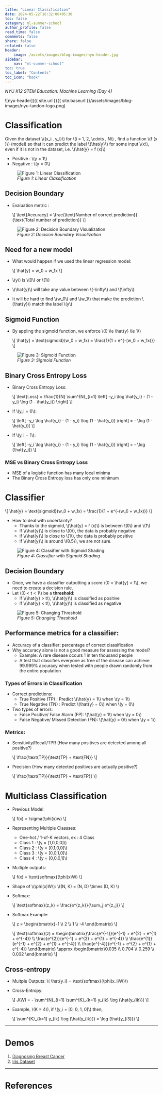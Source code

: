 ```yaml
---
title: "Linear Classification"
date: 2024-05-22T18:32:00+05:30
toc: false
category: ml-summer-school
author_profile: false
read_time: false
comments: false
share: false
related: false
header:
    image: /assets/images/blog-images/nyu-header.jpg
sidebar:
    nav: "ml-summer-school"
toc: true
toc_label: "Contents"
toc_icon: "book"
---
```

*NYU K12 STEM Education: Machine Learning (Day 4)*

![nyu-header]({{ site.url }}{{ site.baseurl }}/assets/images/blog-images/nyu-tandon-logo.png)

# Classification
Given the dataset \\((x_i , y_i)\\) for \\(i = 1, 2, \cdots , N\\) , find a function \\(f (x )\\) (model) so that it can predict the label \\(\hat{y}\\) for some input \\(x\\), even if it is not in the dataset, i.e. \\(\hat{y} = f (x)\\)

- Positive : \\(y = 1\\)
- Negative : \\(y = 0\\)

<figure>
<img src="{{ site.url }}{{ site.baseurl }}/assets/images/ml-summer-school/day-4/linear_classification_example.png" 
alt="Figure 1: Linear Classification">
<figcaption><em>Figure 1: Linear Classification</em></figcaption>
</figure>

## Decision Boundary
- Evaluation metric :
    
    \\[
        \text{Accuracy} = \frac{\text{Number of correct prediction}}{\text{Total number of prediction}}
    \\]

<figure>
<img src="{{ site.url }}{{ site.baseurl }}/assets/images/ml-summer-school/day-4/decision_boudary_example.png" 
alt="Figure 2: Decision Boundary Visualization">
<figcaption><em>Figure 2: Decision Boundary Visualization</em></figcaption>
</figure>

## Need for a new model
- What would happen if we used the linear regression model:
    
    \\[
        \hat{y} = w_0 + w_1x
    \\]
- \\(y\\) is \\(0\\) or \\(1\\)
- \\(\hat{y}\\) will take any value between \\(-\infty\\) and \\(\infty\\)
- It will be hard to find \\(w_0\\) and \\(w_1\\) that make the prediction \\(\hat{y}\\) match the label \\(y\\)

## Sigmoid Function
- By appling the sigmoid function, we enforce \\(0 \le \hat{y} \le 1\\)

    \\[
        \hat{y} = \text{sigmoid}(w_0 + w_1x) = \frac{1}{1 + e^{-(w_0 + w_1x)}}
    \\]

<figure>
<img src="{{ site.url }}{{ site.baseurl }}/assets/images/ml-summer-school/day-4/sigmoid_function.png" 
alt="Figure 3: Sigmoid Function">
<figcaption><em>Figure 3: Sigmoid Function</em></figcaption>
</figure>

## Binary Cross Entropy Loss
- Binary Cross Entropy Loss:

    \\[
        \text{Loss} = \frac{1}{N} \sum^{N}_{i=1} \left[ -y_i \log \hat{y_i} - (1 - y_i) \log (1 - \hat{y_i}) \right]
    \\]
- If \\(y_i = 0\\):

    \\[
        \left[ -y_i \log \hat{y_i} - (1 - y_i) \log (1 - \hat{y_i}) \right] = - \log (1 - \hat{y_i})
    \\]
- If \\(y_i = 1\\):
    
    \\[
        \left[ -y_i \log \hat{y_i} - (1 - y_i) \log (1 - \hat{y_i}) \right] = - \log (\hat{y_i})
    \\]

### MSE vs Binary Cross Entropy Loss
- MSE of a logistic function has many local minima
- The Binary Cross Entropy loss has only one minimum

# Classifier
\\[
    \hat{y} = \text{sigmoid}(w_0 + w_1x) = \frac{1}{1 + e^{-(w_0 + w_1x)}}
\\]

- How to deal with uncertainty?
    - Thanks to the sigmoid, \\(\hat{y} = f (x)\\) is between \\(0\\) and \\(1\\)
    - If \\(\hat{y}\\) is close to \\(0\\), the data is probably negative
    - If \\(\hat{y}\\) is close to \\(1\\), the data is probably positive
    - If \\(\hat{y}\\) is around \\(0.5\\), we are not sure.

<figure>
<img src="{{ site.url }}{{ site.baseurl }}/assets/images/ml-summer-school/day-4/classifier_with_sigmoid_shading.png" 
alt="Figure 4: Classifier with Sigmoid Shading">
<figcaption><em>Figure 4: Classifier with Sigmoid Shading</em></figcaption>
</figure>

## Decision Boundary
- Once, we have a classifier outputting a score \\(0 < \hat{y} < 1\\), we need to create a decision rule.
- Let \\(0 < t < 1\\) be a **threshold**:
    - If \\(\hat{y} > t\\), \\(\hat{y}\\) is classified as positive
    - If \\(\hat{y} < t\\), \\(\hat{y}\\) is classified as negative

<figure>
<img src="{{ site.url }}{{ site.baseurl }}/assets/images/ml-summer-school/day-4/thresholds.png" 
alt="Figure 5: Changing Threshold">
<figcaption><em>Figure 5: Changing Threshold</em></figcaption>
</figure>

## Performance metrics for a classifier:
- Accuracy of a classifier: percentage of correct classification
- Why accuracy alone is not a good measure for assessing the model?
    - Example: A rare disease occurs 1 in ten thousand people 
    - A test that classifies everyone as free of the disease can achieve 99.999% accuracy when tested with people drawn randomly from the entire population

### Types of Errors in Classification
- Correct predictions:
    - True Positive (TP) : Predict \\(\hat{y} = 1\\) when \\(y = 1\\)
    - True Negative (TN) : Predict \\(\hat{y} = 0\\) when \\(y = 0\\)
- Two types of errors:
    - False Positive/ False Alarm (FP): \\(\hat{y} = 1\\) when \\(y = 0\\)
    - False Negative/ Missed Detection (FN): \\(\hat{y} = 0\\) when \\(y = 1\\)

### Metrics:
- Sensitivity/Recall/TPR (How many positives are detected among all positive?)

    \\[
        \frac{\text{TP}}{\text{TP} + \text{FN}}
    \\]
- Precision (How many detected positives are actually positive?)

    \\[
        \frac{\text{TP}}{\text{TP} + \text{FP}}
    \\]

# Multiclass Classification
- Previous Model: 

    \\[
        f(x) = \sigma(\phi(x)w)
    \\]
- Representing Multiple Classses:
    - One-hot / 1-of-K vectors, ex : 4 Class 
    - Class 1 : \\(y = [1,0,0,0]\\)
    - Class 2 : \\(y = [0,1,0,0]\\)
    - Class 3 : \\(y = [0,0,1,0]\\)
    - Class 4 : \\(y = [0,0,0,1]\\)
- Multiple outputs: 

    \\[
        f(x) = \text{softmax}(\phi(x)W)
    \\]
- Shape of \\(\phi(x)W\\): \\((N, K) = (N, D) \times (D, K) \\)
- Softmax:
    
    \\[
        \text{softmax}(z_k) = \frac{e^{z_k}}{\sum_j e^{z_j}}
    \\]

- Softmax Example:

    \\[
        z = \begin{bmatrix}-1 \\\ 2 \\\ 1 \\\ -4 \end{bmatrix}
    \\]

    \\[
        \text{softmax}(z) = \begin{bmatrix}\frac{e^{-1}}{e^{-1} + e^{2} + e^{1} + e^{-4}} \\\ \frac{e^{2}}{e^{-1} + e^{2} + e^{1} + e^{-4}} \\\ \frac{e^{1}}{e^{-1} + e^{2} + e^{1} + e^{-4}} \\\ \frac{e^{-4}}{e^{-1} + e^{2} + e^{1} + e^{-4}} \end{bmatrix} \approx \begin{bmatrix}0.035 \\\ 0.704 \\\ 0.259 \\\ 0.002 \end{bmatrix}
    \\]

## Cross-entropy
- Multple Outputs: \\( \hat{y_i} = \text{softmax}(\phi(x_i)W)\\)
- Cross-Entropy:
    
    \\[
        J(W) = - \sum^{N}\_{i=1} \sum^{K}\_{k=1} y\_{ik} \log (\hat{y_{ik}})
    \\]
- Example, \\(K = 4\\), if \\(y_i = [0, 0, 1, 0]\\) then,

    \\[
        \sum^{K}\_{k=1} y\_{ik} \log (\hat{y_{ik}}) = \log (\hat{y_{i3}})
    \\]

---

# Demos
1. [Diagnosing Breast Cancer](https://github.com/rugvedmhatre/NYU-ML-2024-Session-1/blob/main/day4/demo_breast_cancer.ipynb)
2. [Iris Dataset](https://github.com/rugvedmhatre/NYU-ML-2024-Session-1/blob/main/day4/demo_iris.ipynb)

---

# References